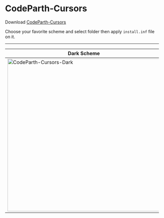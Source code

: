 # CodeParth-Cursors

Download [CodeParth-Cursors](https://github.com/Code-Parth/CodeParth-Cursors/archive/refs/heads/master.zip)

Choose your favorite scheme and select folder then apply ```install.inf``` file on it.

___

| Dark Scheme | Light Scheme |
|-------------|--------------|
|<img width="500" alt="CodeParth-Cursors-Dark" src="https://user-images.githubusercontent.com/84669955/180134273-b321b6af-3a03-420d-8275-001b9cef5b26.png">|<img width="500" alt="CodeParth-Cursors-Light" src="https://user-images.githubusercontent.com/84669955/180134287-a8976873-e3b4-40a6-ad21-c2ca4db7fd7b.png">|



